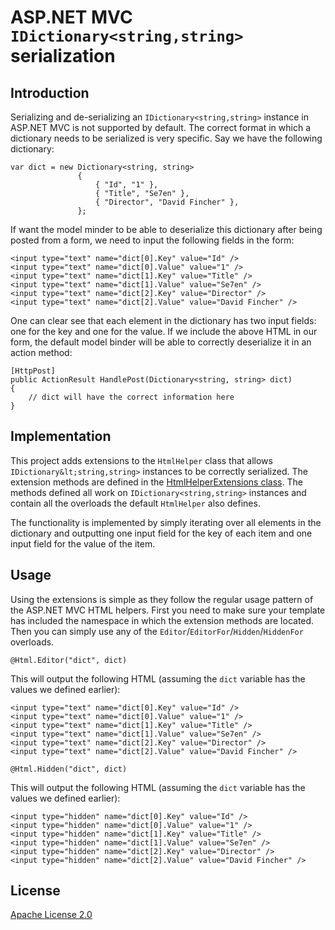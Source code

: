 # ASP.NET MVC `IDictionary<string,string>` serialization

## Introduction

Serializing and de-serializing an `IDictionary<string,string>` instance in ASP.NET MVC is not supported by default. The correct format in which a dictionary needs to be serialized is very specific. Say we have the following dictionary:

    var dict = new Dictionary<string, string>
                   {
                       { "Id", "1" },
                       { "Title", "Se7en" },
                       { "Director", "David Fincher" },
                   };

If want the model minder to be able to deserialize this dictionary after being posted from a form, we need to input the following fields in the form:

    <input type="text" name="dict[0].Key" value="Id" />
    <input type="text" name="dict[0].Value" value="1" />
    <input type="text" name="dict[1].Key" value="Title" />
    <input type="text" name="dict[1].Value" value="Se7en" />
    <input type="text" name="dict[2].Key" value="Director" />
    <input type="text" name="dict[2].Value" value="David Fincher" />

One can clear see that each element in the dictionary has two input fields: one for the key and one for the value. If we include the above HTML in our form, the default model binder will be able to correctly deserialize it in an action method:

    [HttpPost]
    public ActionResult HandlePost(Dictionary<string, string> dict)
    {
        // dict will have the correct information here
    }

## Implementation

This project adds extensions to the `HtmlHelper` class that allows `IDictionary&lt;string,string>` instances to be correctly serialized. The extension methods are defined in the [HtmlHelperExtensions class](AspNetMvcDictionarySerialization/Models/HtmlHelperExtensions.cs). The methods defined all work on `IDictionary<string,string>` instances and contain all the overloads the default `HtmlHelper` also defines. 

The functionality is implemented by simply iterating over all elements in the dictionary and outputting one input field for the key of each item and one input field for the value of the item.

## Usage 
Using the extensions is simple as they follow the regular usage pattern of the ASP.NET MVC HTML helpers. First you need to make sure your template has included the namespace in which the extension methods are located. Then you can simply use any of the `Editor`/`EditorFor`/`Hidden`/`HiddenFor` overloads.

    @Html.Editor("dict", dict)
    
This will output the following HTML (assuming the `dict` variable has the values we defined earlier):

    <input type="text" name="dict[0].Key" value="Id" />
    <input type="text" name="dict[0].Value" value="1" />
    <input type="text" name="dict[1].Key" value="Title" />
    <input type="text" name="dict[1].Value" value="Se7en" />
    <input type="text" name="dict[2].Key" value="Director" />
    <input type="text" name="dict[2].Value" value="David Fincher" />

    @Html.Hidden("dict", dict)

This will output the following HTML (assuming the `dict` variable has the values we defined earlier):

    <input type="hidden" name="dict[0].Key" value="Id" />
    <input type="hidden" name="dict[0].Value" value="1" />
    <input type="hidden" name="dict[1].Key" value="Title" />
    <input type="hidden" name="dict[1].Value" value="Se7en" />
    <input type="hidden" name="dict[2].Key" value="Director" />
    <input type="hidden" name="dict[2].Value" value="David Fincher" />

## License
[Apache License 2.0](LICENSE.md)